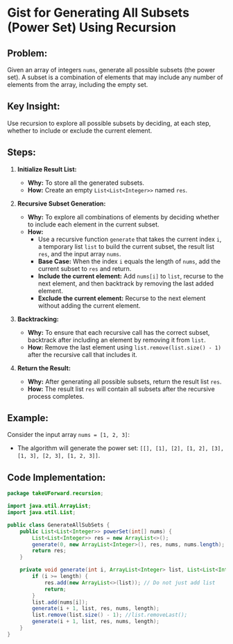 # Gist for Generating All Subsets (Power Set) Using Recursion

## Problem:
Given an array of integers `nums`, generate all possible subsets (the power set). A subset is a combination of elements that may include any number of elements from the array, including the empty set.

## Key Insight:
Use recursion to explore all possible subsets by deciding, at each step, whether to include or exclude the current element.

## Steps:

1. **Initialize Result List:**
    - **Why:** To store all the generated subsets.
    - **How:** Create an empty `List<List<Integer>>` named `res`.

2. **Recursive Subset Generation:**
    - **Why:** To explore all combinations of elements by deciding whether to include each element in the current subset.
    - **How:**
        - Use a recursive function `generate` that takes the current index `i`, a temporary list `list` to build the current subset, the result list `res`, and the input array `nums`.
        - **Base Case:** When the index `i` equals the length of `nums`, add the current subset to `res` and return.
        - **Include the current element:** Add `nums[i]` to `list`, recurse to the next element, and then backtrack by removing the last added element.
        - **Exclude the current element:** Recurse to the next element without adding the current element.

3. **Backtracking:**
    - **Why:** To ensure that each recursive call has the correct subset, backtrack after including an element by removing it from `list`.
    - **How:** Remove the last element using `list.remove(list.size() - 1)` after the recursive call that includes it.

4. **Return the Result:**
    - **Why:** After generating all possible subsets, return the result list `res`.
    - **How:** The result list `res` will contain all subsets after the recursive process completes.

## Example:

Consider the input array `nums = [1, 2, 3]`:

- The algorithm will generate the power set: `[[], [1], [2], [1, 2], [3], [1, 3], [2, 3], [1, 2, 3]]`.

## Code Implementation:

```java
package takeUForward.recursion;

import java.util.ArrayList;
import java.util.List;

public class GenerateAllSubSets {
    public List<List<Integer>> powerSet(int[] nums) {
        List<List<Integer>> res = new ArrayList<>();
        generate(0, new ArrayList<Integer>(), res, nums, nums.length);
        return res;
    }

    private void generate(int i, ArrayList<Integer> list, List<List<Integer>> res, int[] nums, int length) {
        if (i >= length) {
            res.add(new ArrayList<>(list)); // Do not just add list 
            return;
        }
        list.add(nums[i]);
        generate(i + 1, list, res, nums, length);
        list.remove(list.size() - 1); //list.removeLast();
        generate(i + 1, list, res, nums, length);
    }
}
```